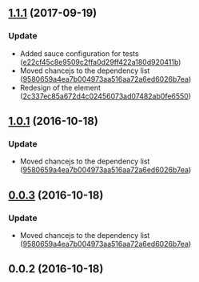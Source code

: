 <a name="1.1.1"></a>
## [1.1.1](https://github.com/advanced-rest-client/saved-list-items/compare/0.0.2...1.1.1) (2017-09-19)


### Update

* Added sauce configuration for tests ([e22cf45c8e9509c2ffa0d29ff422a180d920411b](https://github.com/advanced-rest-client/saved-list-items/commit/e22cf45c8e9509c2ffa0d29ff422a180d920411b))
* Moved chancejs to the  dependency list ([9580659a4ea7b004973aa516aa72a6ed6026b7ea](https://github.com/advanced-rest-client/saved-list-items/commit/9580659a4ea7b004973aa516aa72a6ed6026b7ea))
* Redesign of the element ([2c337ec85a672d4c02456073ad07482ab0fe6550](https://github.com/advanced-rest-client/saved-list-items/commit/2c337ec85a672d4c02456073ad07482ab0fe6550))



<a name="1.0.1"></a>
## [1.0.1](https://github.com/advanced-rest-client/saved-list-items/compare/0.0.2...v1.0.1) (2016-10-18)


### Update

* Moved chancejs to the  dependency list ([9580659a4ea7b004973aa516aa72a6ed6026b7ea](https://github.com/advanced-rest-client/saved-list-items/commit/9580659a4ea7b004973aa516aa72a6ed6026b7ea))



<a name="0.0.3"></a>
## [0.0.3](https://github.com/advanced-rest-client/saved-list-items/compare/0.0.2...v0.0.3) (2016-10-18)


### Update

* Moved chancejs to the  dependency list ([9580659a4ea7b004973aa516aa72a6ed6026b7ea](https://github.com/advanced-rest-client/saved-list-items/commit/9580659a4ea7b004973aa516aa72a6ed6026b7ea))



<a name="0.0.2"></a>
## 0.0.2 (2016-10-18)




